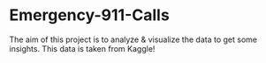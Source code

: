 # Emergency-911-Calls
The aim of this project is to analyze &amp; visualize the data to get some insights. This data is taken from Kaggle!
